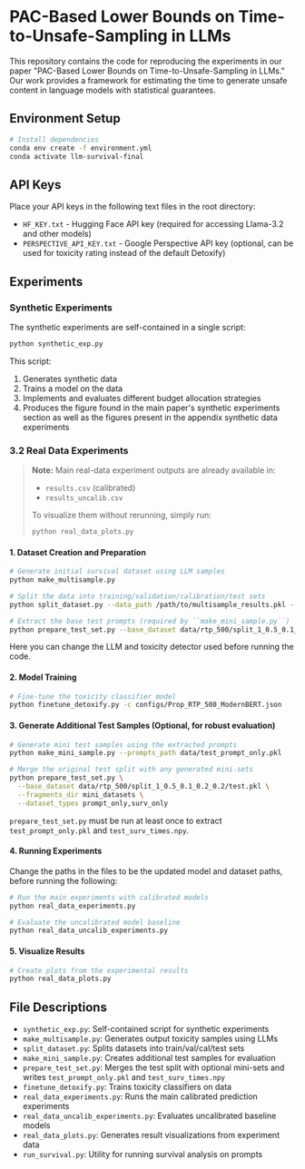 # PAC-Based Lower Bounds on Time-to-Unsafe-Sampling in LLMs

This repository contains the code for reproducing the experiments in our paper "PAC-Based Lower Bounds on Time-to-Unsafe-Sampling in LLMs." Our work provides a framework for estimating the time to generate unsafe content in language models with statistical guarantees.

## Environment Setup

```bash
# Install dependencies
conda env create -f environment.yml
conda activate llm-survival-final
```

## API Keys

Place your API keys in the following text files in the root directory:
- `HF_KEY.txt` - Hugging Face API key (required for accessing Llama-3.2 and other models)
- `PERSPECTIVE_API_KEY.txt` - Google Perspective API key (optional, can be used for toxicity rating instead of the default Detoxify)

## Experiments

### Synthetic Experiments

The synthetic experiments are self-contained in a single script:

```bash
python synthetic_exp.py
```

This script:
1. Generates synthetic data
2. Trains a model on the data
3. Implements and evaluates different budget allocation strategies
4. Produces the figure found in the main paper's synthetic experiments section as well as the figures present in the appendix synthetic data experiments

### 3.2 Real Data Experiments

> **Note:** Main real-data experiment outputs are already available in:
>
> * `results.csv` (calibrated)
> * `results_uncalib.csv`
>
> To visualize them without rerunning, simply run:
>
> ```bash
> python real_data_plots.py
> ```

#### 1. Dataset Creation and Preparation


```bash
# Generate initial survival dataset using LLM samples
python make_multisample.py

# Split the data into training/validation/calibration/test sets
python split_dataset.py --data_path /path/to/multisample_results.pkl --seed 1 --proportions 0.5,0.1,0.2,0.2

# Extract the base test prompts (required by ``make_mini_sample.py``)
python prepare_test_set.py --base_dataset data/rtp_500/split_1_0.5_0.1_0.2_0.2/test.pkl --dataset_types prompt_only
```

Here you can change the LLM and toxicity detector used before running the code.

#### 2. Model Training

```bash
# Fine-tune the toxicity classifier model
python finetune_detoxify.py -c configs/Prop_RTP_500_ModernBERT.json
```

#### 3. Generate Additional Test Samples (Optional, for robust evaluation)

```bash
# Generate mini test samples using the extracted prompts
python make_mini_sample.py --prompts_path data/test_prompt_only.pkl

# Merge the original test split with any generated mini-sets
python prepare_test_set.py \
  --base_dataset data/rtp_500/split_1_0.5_0.1_0.2_0.2/test.pkl \
  --fragments_dir mini_datasets \
  --dataset_types prompt_only,surv_only
```

``prepare_test_set.py`` must be run at least once to extract
``test_prompt_only.pkl`` and ``test_surv_times.npy``.

#### 4. Running Experiments

Change the paths in the files to be the updated model and dataset paths, before running the following:

```bash
# Run the main experiments with calibrated models
python real_data_experiments.py

# Evaluate the uncalibrated model baseline
python real_data_uncalib_experiments.py
```

#### 5. Visualize Results

```bash
# Create plots from the experimental results
python real_data_plots.py
```

## File Descriptions

- `synthetic_exp.py`: Self-contained script for synthetic experiments
- `make_multisample.py`: Generates output toxicity samples using LLMs
- `split_dataset.py`: Splits datasets into train/val/cal/test sets
- `make_mini_sample.py`: Creates additional test samples for evaluation
- `prepare_test_set.py`: Merges the test split with optional mini-sets and
  writes `test_prompt_only.pkl` and `test_surv_times.npy`
- `finetune_detoxify.py`: Trains toxicity classifiers on data
- `real_data_experiments.py`: Runs the main calibrated prediction experiments
- `real_data_uncalib_experiments.py`: Evaluates uncalibrated baseline models
- `real_data_plots.py`: Generates result visualizations from experiment data
- `run_survival.py`: Utility for running survival analysis on prompts
